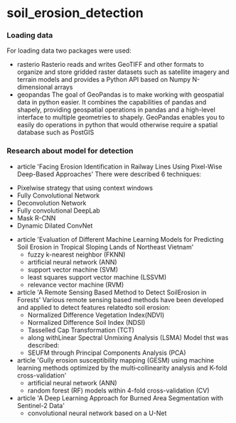 # soil_erosion_detection
### Loading data
For loading data two packages were used: 
- rasterio 
Rasterio reads and writes GeoTIFF and other formats to organize and store gridded raster datasets such as satellite imagery and terrain models and provides a Python API based on Numpy N-dimensional arrays
- geopandas
The goal of GeoPandas is to make working with geospatial data in python easier. It combines the capabilities of pandas and shapely, providing geospatial operations in pandas and a high-level interface to multiple geometries to shapely. GeoPandas enables you to easily do operations in python that would otherwise require a spatial database such as PostGIS

### Research about model for detection
 - article 'Facing Erosion Identification in Railway Lines Using Pixel-Wise Deep-Based Approaches'
 There were described 6 techniques:
  * Pixelwise strategy that using context windows
  * Fully Convolutional Network
  * Deconvolution Network
  * Fully convolutional DeepLab
  * Mask R-CNN
  * Dynamic Dilated ConvNet
- article 'Evaluation of Different Machine Learning Models for Predicting Soil Erosion in Tropical Sloping Lands of Northeast Vietnam'
  * fuzzy k-nearest neighbor (FKNN)
  * artificial neural network (ANN)
  * support vector machine (SVM)
  * least squares support vector machine (LSSVM)
  * relevance vector machine (RVM)
- article 'A Remote Sensing Based Method to Detect SoilErosion in Forests'
Various remote sensing based methods have been developed and applied to detect features relatedto soil erosion:
  * Normalized Difference Vegetation Index(NDVI)
  * Normalized Difference Soil Index (NDSI)
  * Tasselled Cap Transformation (TCT)
  * along withLinear Spectral Unmixing Analysis (LSMA)
Model thst was described:
  * SEUFM through Principal Components Analysis (PCA)
- article 'Gully erosion susceptibility mapping (GESM) using machine learning methods optimized by the multi‑collinearity analysis and K-fold cross-validation'
  * artificial neural network (ANN)
  * random forest (RF) models within 4-fold cross-validation (CV)
- article 'A Deep Learning Approach for Burned Area Segmentation with Sentinel-2 Data'
  * convolutional neural network based on a U-Net
